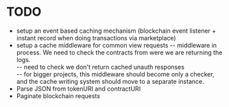 # TODO

- setup an event based caching mechanism (blockchain event listener + instant record when doing transactions via marketplace)
- setup a cache middleware for common view requests
-- middleware in process. We need to check the contracts from were we are returning the logs.  
-- need to check we don't return cached unauth responses  
-- for bigger projects, this middleware should become only a checker, and the cache writing system should move to a separate instance.
- Parse JSON from tokenURI and contractURI
- Paginate blockchain requests
